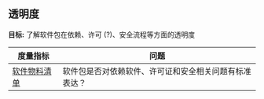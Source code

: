 ## 透明度

**目标:** 了解软件包在依赖、许可 (?)、安全流程等方面的透明度

| 度量指标 | 问题 |
| --- | --- |
| [软件物料清单](software-bill-of-materials.md) | 软件包是否对依赖软件、许可证和安全相关问题有标准表达？ |

